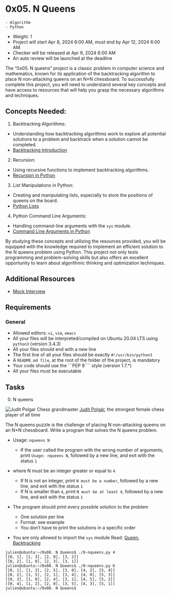 # 0x05. N Queens

	- Algorithm
	- Python
- Weight: 1
- Project will start Apr 8, 2024 6:00 AM, must end by Apr 12, 2024 6:00 AM
- Checker will be released at Apr 9, 2024 6:00 AM
- An auto review will be launched at the deadline

The “0x05. N queens” project is a classic problem in computer science and mathematics, known for its application of the backtracking algorithm to place N non-attacking queens on an N×N chessboard. To successfully complete this project, you will need to understand several key concepts and have access to resources that will help you grasp the necessary algorithms and techniques.

## Concepts Needed:
1. Backtracking Algorithms:

- Understanding how backtracking algorithms work to explore all potential solutions to a problem and backtrack when a solution cannot be completed.
- [Backtracking Introduction](https://www.geeksforgeeks.org/introduction-to-backtracking-data-structure-and-algorithm-tutorials/)

2. Recursion:

- Using recursive functions to implement backtracking algorithms.
- [Recursion in Python](https://realpython.com/python-thinking-recursively/)

3. List Manipulations in Python:

- Creating and manipulating lists, especially to store the positions of queens on the board.
- [Python Lists](https://docs.python.org/3/tutorial/datastructures.html)

4. Python Command Line Arguments:

- Handling command-line arguments with the ```sys``` module.
- [Command Line Arguments in Python](https://docs.python.org/3.3/library/sys.html#sys.argv)

By studying these concepts and utilizing the resources provided, you will be equipped with the knowledge required to implement an efficient solution to the N queens problem using Python. This project not only tests programming and problem-solving skills but also offers an excellent opportunity to learn about algorithmic thinking and optimization techniques.

## Additional Resources
- [Mock Interview](https://www.youtube.com/watch?v=GneS80iYa7I)

## Requirements
### General
- Allowed editors: ```vi```, ```vim```, ```emacs```
- All your files will be interpreted/compiled on Ubuntu 20.04 LTS using ```python3``` (version 3.4.3)
- All your files should end with a new line
- The first line of all your files should be exactly ```#!/usr/bin/python3```
- A ```README.md file```, at the root of the folder of the project, is mandatory
- Your code should use the ```PEP 8```` style (version 1.7.*)
- All your files must be executable

## Tasks
0. N queens

![Judit Polgar](http://www.crestbook.com/files/Judit-photo1_602x433.jpg)
Chess grandmaster [Judit Polgár](https://en.wikipedia.org/wiki/Judit_Polg%C3%A1r), the strongest female chess player of all time


The N queens puzzle is the challenge of placing N non-attacking queens on an N×N chessboard. Write a program that solves the N queens problem.

- Usage: ```nqueens N```
	- If the user called the program with the wrong number of arguments, print ```Usage: nqueens N```, followed by a new line, and exit with the status ```1```

- where N must be an integer greater or equal to ```4```
	- If N is not an integer, print ```N must be a number```, followed by a new line, and exit with the status ```1```
	- If N is smaller than ```4```, print ```N must be at least 4```, followed by a new line, and exit with the status ```1```

- The program should print every possible solution to the problem
	- One solution per line
	- Format: see example
	- You don’t have to print the solutions in a specific order
- You are only allowed to import the ```sys``` module
Read: [Queen](https://en.wikipedia.org/wiki/Queen_%28chess%29), [Backtracking](https://en.wikipedia.org/wiki/Backtracking)

```
julien@ubuntu:~/0x08. N Queens$ ./0-nqueens.py 4
[[0, 1], [1, 3], [2, 0], [3, 2]]
[[0, 2], [1, 0], [2, 3], [3, 1]]
julien@ubuntu:~/0x08. N Queens$ ./0-nqueens.py 6
[[0, 1], [1, 3], [2, 5], [3, 0], [4, 2], [5, 4]]
[[0, 2], [1, 5], [2, 1], [3, 4], [4, 0], [5, 3]]
[[0, 3], [1, 0], [2, 4], [3, 1], [4, 5], [5, 2]]
[[0, 4], [1, 2], [2, 0], [3, 5], [4, 3], [5, 1]]
julien@ubuntu:~/0x08. N Queens$ 
```
